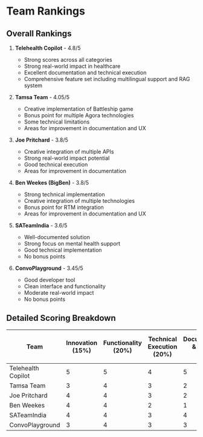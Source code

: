 # Team Rankings

## Overall Rankings

1. **Telehealth Copilot** - 4.8/5

   - Strong scores across all categories
   - Strong real-world impact in healthcare
   - Excellent documentation and technical execution
   - Comprehensive feature set including multilingual support and RAG system

2. **Tamsa Team** - 4.05/5

   - Creative implementation of Battleship game
   - Bonus point for multiple Agora technologies
   - Some technical limitations
   - Areas for improvement in documentation and UX

3. **Joe Pritchard** - 3.8/5

   - Creative integration of multiple APIs
   - Strong real-world impact potential
   - Good technical execution
   - Areas for improvement in documentation

4. **Ben Weekes (BigBen)** - 3.8/5

   - Strong technical implementation
   - Creative integration of multiple technologies
   - Bonus point for RTM integration
   - Areas for improvement in documentation and UX

5. **SATeamIndia** - 3.6/5

   - Well-documented solution
   - Strong focus on mental health support
   - Good technical implementation
   - No bonus points

6. **ConvoPlayground** - 3.45/5

   - Good developer tool
   - Clean interface and functionality
   - Moderate real-world impact
   - No bonus points

## Detailed Scoring Breakdown

| Team               | Innovation (15%) | Functionality (20%) | Technical Execution (20%) | Documentation & Testing (20%) | User Experience (20%) | Real-World Impact (5%) | Bonus Point | Total Score |
| ------------------ | ---------------- | ------------------- | ------------------------- | ----------------------------- | --------------------- | ---------------------- | ----------- | ----------- |
| Telehealth Copilot | 5                | 5                   | 4                         | 5                             | 5                     | 5                      | +0          | 4.8         |
| Tamsa Team         | 3                | 4                   | 3                         | 2                             | 3                     | 4                      | +1          | 4.05        |
| Joe Pritchard      | 4                | 4                   | 3                         | 2                             | 4                     | 4                      | +0          | 3.8         |
| Ben Weekes         | 4                | 4                   | 2                         | 1                             | 2                     | 4                      | +1          | 3.8         |
| SATeamIndia        | 4                | 4                   | 3                         | 4                             | 3                     | 4                      | +0          | 3.6         |
| ConvoPlayground    | 3                | 4                   | 3                         | 3                             | 4                     | 3                      | +0          | 3.45        |
